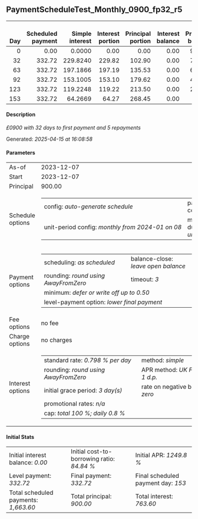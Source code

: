 <h2>PaymentScheduleTest_Monthly_0900_fp32_r5</h2><table><thead style="vertical-align: bottom;"><th style="text-align: right;">Day</th><th style="text-align: right;">Scheduled payment</th><th style="text-align: right;">Simple interest</th><th style="text-align: right;">Interest portion</th><th style="text-align: right;">Principal portion</th><th style="text-align: right;">Interest balance</th><th style="text-align: right;">Principal balance</th><th style="text-align: right;">Total simple interest</th><th style="text-align: right;">Total interest</th><th style="text-align: right;">Total principal</th></thead><tr style="text-align: right;"><td class="ci00">0</td><td class="ci01" style="white-space: nowrap;">0.00</td><td class="ci02">0.0000</td><td class="ci03">0.00</td><td class="ci04">0.00</td><td class="ci05">0.00</td><td class="ci06">900.00</td><td class="ci07">0.0000</td><td class="ci08">0.00</td><td class="ci09">0.00</td></tr><tr style="text-align: right;"><td class="ci00">32</td><td class="ci01" style="white-space: nowrap;">332.72</td><td class="ci02">229.8240</td><td class="ci03">229.82</td><td class="ci04">102.90</td><td class="ci05">0.00</td><td class="ci06">797.10</td><td class="ci07">229.8240</td><td class="ci08">229.82</td><td class="ci09">102.90</td></tr><tr style="text-align: right;"><td class="ci00">63</td><td class="ci01" style="white-space: nowrap;">332.72</td><td class="ci02">197.1866</td><td class="ci03">197.19</td><td class="ci04">135.53</td><td class="ci05">0.00</td><td class="ci06">661.57</td><td class="ci07">427.0106</td><td class="ci08">427.01</td><td class="ci09">238.43</td></tr><tr style="text-align: right;"><td class="ci00">92</td><td class="ci01" style="white-space: nowrap;">332.72</td><td class="ci02">153.1005</td><td class="ci03">153.10</td><td class="ci04">179.62</td><td class="ci05">0.00</td><td class="ci06">481.95</td><td class="ci07">580.1111</td><td class="ci08">580.11</td><td class="ci09">418.05</td></tr><tr style="text-align: right;"><td class="ci00">123</td><td class="ci01" style="white-space: nowrap;">332.72</td><td class="ci02">119.2248</td><td class="ci03">119.22</td><td class="ci04">213.50</td><td class="ci05">0.00</td><td class="ci06">268.45</td><td class="ci07">699.3359</td><td class="ci08">699.33</td><td class="ci09">631.55</td></tr><tr style="text-align: right;"><td class="ci00">153</td><td class="ci01" style="white-space: nowrap;">332.72</td><td class="ci02">64.2669</td><td class="ci03">64.27</td><td class="ci04">268.45</td><td class="ci05">0.00</td><td class="ci06">0.00</td><td class="ci07">763.6028</td><td class="ci08">763.60</td><td class="ci09">900.00</td></tr></table><p><h4>Description</h4><i>£0900 with 32 days to first payment and 5 repayments</i></p><p>Generated: <i>2025-04-15 at 16:08:58</i></p><h4>Parameters</h4><table><tr><td>As-of</td><td>2023-12-07</td></tr><tr><td>Start</td><td>2023-12-07</td></tr><tr><td>Principal</td><td>900.00</td></tr><tr><td>Schedule options</td><td><table><tr><td>config: <i>auto-generate schedule</i></td><td>payment count: <i>5</i></td></tr><tr><td style="white-space: nowrap;">unit-period config: <i>monthly from 2024-01 on 08</i></td><td>max duration: <i>unlimited</i></td></tr></table></td></tr><tr><td>Payment options</td><td><table><tr><td>scheduling: <i>as scheduled</i></td><td>balance-close: <i>leave&nbsp;open&nbsp;balance</i></td></tr><tr><td>rounding: <i>round using AwayFromZero</i></td><td>timeout: <i>3</i></td></tr><tr><td colspan='2'>minimum: <i>defer&nbsp;or&nbsp;write&nbsp;off&nbsp;up&nbsp;to&nbsp;0.50</i></td></tr><tr><td colspan='2'>level-payment option: <i>lower&nbsp;final&nbsp;payment</i></td></tr></table></td></tr><tr><td>Fee options</td><td>no fee</td></tr><tr><td>Charge options</td><td>no charges</td></tr><tr><td>Interest options</td><td><table><tr><td>standard rate: <i>0.798 % per day</i></td><td>method: <i>simple</i></td></tr><tr><td>rounding: <i>round using AwayFromZero</i></td><td>APR method: <i>UK FCA to 1 d.p.</i></td></tr><tr><td>initial grace period: <i>3 day(s)</i></td><td>rate on negative balance: <i>zero</i></td></tr><tr><td colspan="2">promotional rates: <i><i>n/a</i></i></td></tr><tr><td colspan="2">cap: <i>total 100 %; daily 0.8 %</td></tr></table></td></tr></table><h4>Initial Stats</h4><table><tr><td>Initial interest balance: <i>0.00</i></td><td>Initial cost-to-borrowing ratio: <i>84.84 %</i></td><td>Initial APR: <i>1249.8 %</i></td></tr><tr><td>Level payment: <i>332.72</i></td><td>Final payment: <i>332.72</i></td><td>Final scheduled payment day: <i>153</i></td></tr><tr><td>Total scheduled payments: <i>1,663.60</i></td><td>Total principal: <i>900.00</i></td><td>Total interest: <i>763.60</i></td></tr></table>